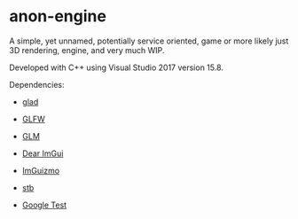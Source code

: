 # anon-engine
A simple, yet unnamed, potentially service oriented, game or more likely just 3D rendering, engine, and very much WIP.

Developed with C++ using Visual Studio 2017 version 15.8.

Dependencies:
- [glad](https://github.com/Dav1dde/glad)
- [GLFW](https://github.com/glfw/glfw)
- [GLM](https://github.com/g-truc/glm)
- [Dear ImGui](https://github.com/ocornut/imgui)
- [ImGuizmo](https://github.com/CedricGuillemet/ImGuizmo)
- [stb](https://github.com/nothings/stb)

- [Google Test](https://github.com/google/googletest)
